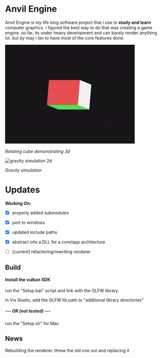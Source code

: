 

# Anvil Engine
Anvil Engine is my life long software project that i use to **study and learn** computer graphics. i figured the best way to do that was creating a game engine. so far, its under heavy development and can barely render anything lol. but by may i lan to have most of the core features done.

![rotating cube](Anvil/core/extras/imgs/cube.gif "9/1/2023")

*Rotating cube demonstrating 3d*

![gravity simulation 2d](Anvil/core/extras/imgs/ezgif.com-gif-maker.gif "6/22/2022")

*Gravity simulation*

# Updates


***Working On:***
 - [x] properly added submodules
 - [x] port to windows
 - [x] updated include paths 
 - [x] abstract into a DLL for a core/app architecture 
 - [ ] [current] refactoring/rewriting renderer 


## Build
#### **Install the vulkan SDK**

run the "Setup.bat" script and link with the GLFW library.

in Vis Studio, add the GLFW lib path to "additional library directories"
##### --- OR (not tested) ---

run the "Setup.sh" for Mac  

## News
Rebuilding the renderer. threw the old one out and replacing it

